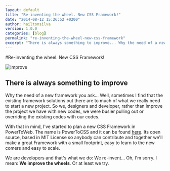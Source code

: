 ```yaml
---
layout: default
title: "Re-inventing the wheel. New CSS Framework!"
date: "2014-08-12 15:26:52 +0200"
author: hailtonsilva
version: 1.0.0
categories: [blog]
permalink: "re-inventing-the-wheel-new-css-framework"
excerpt: "There is always something to improve... Why the need of a new framework you ask... Well, sometimes I find that the existing framework solutions out there are to much of what we really need to start a new project. So we, designers and developer, rather than improve the project with new codes, we were busier pulling out or overriding the existing codes with our codes."
---
```


#Re-inventing the wheel. New CSS Framework!

![improve](http://hailton.com/imagens/improve-the-wheel.jpg)
## There is always something to improve

Why the need of a new framework you ask... Well, sometimes I find that the existing framework solutions out there are to much of what we really need to start a new project. So we, designers and developer, rather than improve the project we have with new codes, we were busier pulling out or overriding the existing codes with our codes.

With that in mind, I've started to plan a new CSS Framework in PowerToWeb. The name is PowerToCSS and it can be found [here](http://powertoweb.com/powertocss/ "PowerToCSS"). Its open source, based in MIT License so anybody can contribute and together we'll make a great Framework with a small footprint, easy to learn to the new comers and easy to scale. 

We are developers and that's what we do: We re-invent... Oh, I'm sorry. I mean: **We improve the wheels**. Or at least we try.